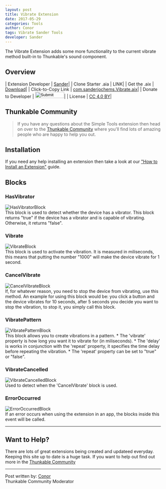 ```yaml
---
layout: post
title: Vibrate Extension
date: 2017-05-29
categories: Tools
author: Conor
tags: Vibrate Sander Tools
developer: Sander
---
```


The Vibrate Extension adds some more functionality to the current vibrate method built-in to Thunkable's sound component.



<!-- more -->

## Overview

| Extension Developer | <a href="https://community.thunkable.com/u/Sander0542/" target="_blank">Sander</a>|
| Clone Starter .aia | <a href="" class="flat_btn" target="_blank" hidden> Open in Thunkable</a>LINK|
| Get the .aix | <a href="http://www.sanderjochems.nl/appinventor/extension/3/vibrate" >Download</a>|
| Click-to-Copy Link | <a href="#" id="copyButton">com.sanderjochems.Vibrate.aix</a>|
| Donate to Developer | <a href="https://play.google.com/store/apps/details?id=com.thunkable.android.sander542jochems.Donate" target="_blank"><input type="image" src="http://domhnallohanlon.com/thunkable_extensions/assets/images/donate_gp.png" width="94px" height="20px"></a>|
| License | <a href="https://creativecommons.org/licenses/by/4.0/" target="_blank">CC 4.0 BY</a>|

<p hidden id="copyTarget">http://www.sanderjochems.nl/download/extensions/com.sanderjochems.Vibrate.aix</p>

## Thunkable Community

>If you have any questions about the Simple Tools extension then head on over to the [Thunkable Community](https://community.thunkable.com/t/vibrate-extension/3272) where you'll find lots of amazing people who are happy to help you out.

## Installation

If you need any help installing an extension then take a look at our <a href="http://domhnallohanlon.com/thunkable_extensions/about.html#how_to">"How to Install an Extension"</a> guide.

## Blocks

### HasVibrator
<img src="http://domhnallohanlon.com/thunkable_extensions/assets/post_assets/vibrate_extension/HasVibratorBlock.png" alt="HasVibratorBlock">
<br>
This block is used to detect whether the device has a vibrator. This block returns "true" if the device has a vibrator and is capable of vibrating. Otherwise, it returns "false".

### Vibrate
<img src="http://domhnallohanlon.com/thunkable_extensions/assets/post_assets/vibrate_extension/VibrateBlock.png" alt="VibrateBlock">
<br>
This block is used to activate the vibration. It is measured in miliseconds, this means that putting the number "1000" will make the device vibrate for 1 second.

### CancelVibrate
<img src="http://domhnallohanlon.com/thunkable_extensions/assets/post_assets/vibrate_extension/CancelVibrateBlock.png" alt="CancelVibrateBlock">
<br>
If, for whatever reason, you need to stop the device from vibrating, use this method. An example for using this block would be: you click a button and the device vibrates for 10 seconds, after 5 seconds you decide you want to stop the vibration, to stop it, you simply call this block.

### VibratePattern
<img src="http://domhnallohanlon.com/thunkable_extensions/assets/post_assets/vibrate_extension/VibratePatternBlock.png" alt="VibratePatternBlock">
<br>
This block allows you to create vibrations in a pattern.
* The 'vibrate' property is how long you want it to vibrate for (in miliseconds).
* The 'delay' is works in conjunction with the 'repeat' property, it specifies the time delay before repeating the vibration.
* The 'repeat' property can be set to "true" or "false".

### VibrateCancelled
<img src="http://domhnallohanlon.com/thunkable_extensions/assets/post_assets/vibrate_extension/VibrateCancelledBlock.png" alt="VibrateCancelledBlock">
<br>
Used to detect when the 'CancelVibrate' block is used.

### ErrorOccurred
<img src="http://domhnallohanlon.com/thunkable_extensions/assets/post_assets/vibrate_extension/ErrorOccurredBlock.png" alt="ErrorOccurredBlock">
<br>
If an error occurs when using the extension in an app, the blocks inside this event will be called.

<hr/>

## Want to Help?
There are lots of great extensions being created and updateed everyday. Keeping this site up to date is a huge task. If you want to help out find out more in the <a href="http://community.thunkable.com/t/contributing-to-thunkable-extensions-directory/3125?u=domhnall">Thunkable Community</a>

<hr />

Post written by:
<a href="http://community.thunkable.com/users/conor/">Conor</a>
<br>Thunkable Community Moderator
